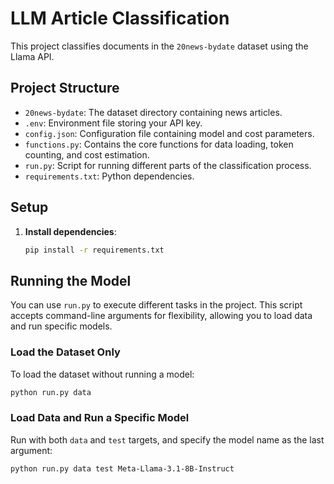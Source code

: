 # LLM Article Classification

This project classifies documents in the `20news-bydate` dataset using the Llama API.

## Project Structure
- `20news-bydate`: The dataset directory containing news articles.
- `.env`: Environment file storing your API key.
- `config.json`: Configuration file containing model and cost parameters.
- `functions.py`: Contains the core functions for data loading, token counting, and cost estimation.
- `run.py`: Script for running different parts of the classification process.
- `requirements.txt`: Python dependencies.

## Setup

1. **Install dependencies**:
   ```bash
   pip install -r requirements.txt

## Running the Model

You can use `run.py` to execute different tasks in the project. This script accepts command-line arguments for flexibility, allowing you to load data and run specific models.

### Load the Dataset Only

To load the dataset without running a model:

```bash
python run.py data
```

### Load Data and Run a Specific Model

Run with both `data` and `test` targets, and specify the model name as the last argument:

```bash
python run.py data test Meta-Llama-3.1-8B-Instruct
```
